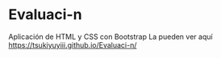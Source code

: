 # Evaluaci-n
Aplicación de HTML y CSS con Bootstrap 
La pueden ver aquí https://tsukiyuyiii.github.io/Evaluaci-n/

